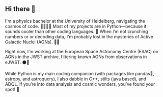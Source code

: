 ## Hi there 👋

I'm a physics bachelor at the University of Heidelberg, navigating the cosmos of code. 🌌👩🏽‍💻
Most of my projects are in Python—because it sounds cooler than other coding languages. 🐍 
When I’m not crunching numbers or or decoding data, I'm probably lost in the mysteries of Active Galactic Nuclei (AGNs). 🚀🔭

Right now, I’m working at the European Space Astronomy Centre (ESAC) on AGNs in the JWST archive, filtering known AGNs from observations in eJWST. ⚫️👾

While Python is my main coding companion (with packages like pandas🐼, astropy, and astroquery), I also dabble in C++, stilts (java based), and ADQL. 
If you’re into data analysis and cosmic wonders, you’ve found your spot! 🌌

